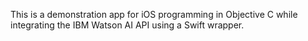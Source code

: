 This is a demonstration app for iOS programming in Objective C while integrating the IBM Watson AI API using a Swift wrapper.
